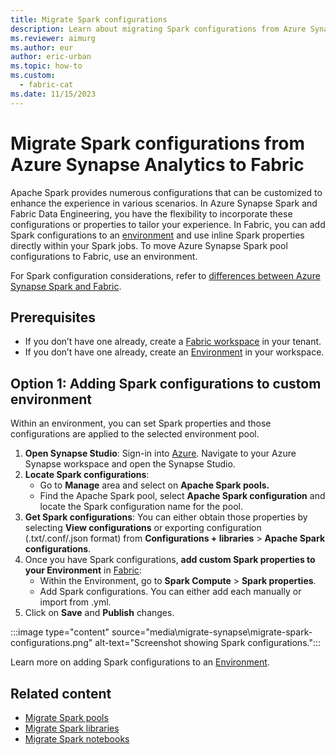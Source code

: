 ```yaml
---
title: Migrate Spark configurations
description: Learn about migrating Spark configurations from Azure Synapse Spark to Fabric, including prerequisites and migration options.
ms.reviewer: aimurg
ms.author: eur
author: eric-urban
ms.topic: how-to
ms.custom:
  - fabric-cat
ms.date: 11/15/2023
---
```


# Migrate Spark configurations from Azure Synapse Analytics to Fabric

Apache Spark provides numerous configurations that can be customized to enhance the experience in various scenarios. In Azure Synapse Spark and Fabric Data Engineering, you have the flexibility to incorporate these configurations or properties to tailor your experience. In Fabric, you can add Spark configurations to an [environment](migrate-synapse-spark-libraries.md) and use inline Spark properties directly within your Spark jobs. To move Azure Synapse Spark pool configurations to Fabric, use an environment.

For Spark configuration considerations, refer to [differences between Azure Synapse Spark and Fabric](comparison-between-fabric-and-azure-synapse-spark.md).

## Prerequisites

* If you don’t have one already, create a [Fabric workspace](../fundamentals/create-workspaces.md) in your tenant.
* If you don’t have one already, create an [Environment](create-and-use-environment.md) in your workspace. 

## Option 1: Adding Spark configurations to custom environment

Within an environment, you can set Spark properties and those configurations are applied to the selected environment pool.

1.	**Open Synapse Studio**: Sign-in into [Azure](https://portal.azure.com). Navigate to your Azure Synapse workspace and open the Synapse Studio.
1.	**Locate Spark configurations**:
    * Go to **Manage** area and select on **Apache Spark pools.**
    * Find the Apache Spark pool, select **Apache Spark configuration** and locate the Spark configuration name for the pool.
1.	**Get Spark configurations**: You can either obtain those properties by selecting **View configurations** or exporting configuration (.txt/.conf/.json format) from **Configurations + libraries** > **Apache Spark configurations**.
1.	Once you have Spark configurations, **add custom Spark properties to your Environment** in [Fabric](https://app.fabric.microsoft.com/?pbi_source=learn-data-engineering-migrate-synapse-spark-configurations
):
    * Within the Environment, go to **Spark Compute** > **Spark properties**.
    * Add Spark configurations. You can either add each manually or import from .yml.
1.	Click on **Save** and **Publish** changes.

:::image type="content" source="media\migrate-synapse\migrate-spark-configurations.png" alt-text="Screenshot showing Spark configurations.":::

Learn more on adding Spark configurations to an [Environment](create-and-use-environment.md).

## Related content

- [Migrate Spark pools](migrate-synapse-spark-pools.md)
- [Migrate Spark libraries](migrate-synapse-spark-libraries.md)
- [Migrate Spark notebooks](migrate-synapse-notebooks.md)
